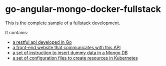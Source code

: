 # go-angular-mongo-docker-fullstack

This is the complete sample of a fullstack development.

It contains:

- [a restful api developed in Go](api-golang/)
- [a front-end website that communicates with this API](frontpart-angular/)
- [a set of instruction to insert dummy data in a Mongo DB](mongo/)
- [a set of configuration files to create resources in Kubernetes](kubeconfig/)
